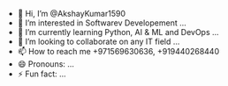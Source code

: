 - 👋 Hi, I’m @AkshayKumar1590
- 👀 I’m interested in Softwarev Developement ...
- 🌱 I’m currently learning Python, AI & ML and DevOps ...
- 💞️ I’m looking to collaborate on any IT field ...
- 📫 How to reach me 
+971569630636, +919440268440
- 😄 Pronouns: ...
- ⚡ Fun fact: ...

<!---
AkshayKumar1590/AkshayKumar1590 is a ✨ special ✨ repository because its `README.md` (this file) appears on your GitHub profile.
You can click the Preview link to take a look at your changes.
--->
